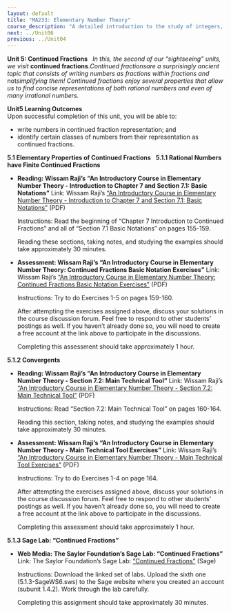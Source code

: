 ```yaml
---
layout: default
title: "MA233: Elementary Number Theory"
course_description: "A detailed introduction to the study of integers, including their fundamental properties and ways to represent numbers."
next: ../Unit06
previous: ../Unit04
---
```

**Unit 5: Continued Fractions** <span id="5"></span> 
*In this, the second of our “sightseeing” units, we visit* **continued
fractions**.*Continued fractionsare a surprisingly ancient topic that
consists of writing numbers as fractions within fractions and*
not*simplifying them! Continued fractions enjoy several properties that
allow us to find concise representations of both rational numbers and
even of many irrational numbers.*

**Unit5 Learning Outcomes**  
Upon successful completion of this unit, you will be able to:
-   write numbers in continued fraction representation; and
-   identify certain classes of numbers from their representation as
    continued fractions.

**5.1 Elementary Properties of Continued Fractions** <span
id="5.1"></span> 
**5.1.1 Rational Numbers have Finite Continued Fractions** <span
id="5.1.1"></span> 
-   **Reading: Wissam Raji’s “An Introductory Course in Elementary
    Number Theory - Introduction to Chapter 7 and Section 7.1: Basic
    Notations”**
    Link: Wissam Raji’s [“An Introductory Course in Elementary Number
    Theory - Introduction to Chapter 7 and Section 7.1: Basic
    Notations”](http://www.saylor.org/site/wp-content/uploads/2014/05/An-Introductory-Course-in-Elementary-Number-Theory.pdf#_blank)
    (PDF)  
      
     Instructions: Read the beginning of “Chapter 7 Introduction to
    Continued Fractions” and all of “Section 7.1 Basic Notations” on
    pages 155-159.  
      
     Reading these sections, taking notes, and studying the examples
    should take approximately 30 minutes.

-   **Assessment: Wissam Raji’s “An Introductory Course in Elementary
    Number Theory: Continued Fractions Basic Notation Exercises”**
    Link: Wissam Raji’s [“An Introductory Course in Elementary Number
    Theory: Continued Fractions Basic Notation
    Exercises”](http://www.saylor.org/site/wp-content/uploads/2014/05/An-Introductory-Course-in-Elementary-Number-Theory.pdf#_blank)
    (PDF)  
      
     Instructions: Try to do Exercises 1-5 on pages 159-160.  
      
     After attempting the exercises assigned above, discuss your
    solutions in the course discussion forum. Feel free to respond to
    other students’ postings as well. If you haven’t already done so,
    you will need to create a free account at the link above to
    participate in the discussions.  
      
     Completing this assessment should take approximately 1 hour.

**5.1.2 Convergents** <span id="5.1.2"></span> 
-   **Reading: Wissam Raji’s “An Introductory Course in Elementary
    Number Theory - Section 7.2: Main Technical Tool”**
    Link: Wissam Raji’s [“An Introductory Course in Elementary Number
    Theory - Section 7.2: Main Technical
    Tool”](http://www.saylor.org/site/wp-content/uploads/2014/05/An-Introductory-Course-in-Elementary-Number-Theory.pdf)
    (PDF)  
      
     Instructions: Read “Section 7.2: Main Technical Tool” on pages
    160-164.  
      
     Reading this section, taking notes, and studying the examples
    should take approximately 30 minutes.

-   **Assessment: Wissam Raji’s “An Introductory Course in Elementary
    Number Theory - Main Technical Tool Exercises”**
    Link: Wissam Raji’s [“An Introductory Course in Elementary Number
    Theory - Main Technical Tool
    Exercises”](http://www.saylor.org/site/wp-content/uploads/2014/05/An-Introductory-Course-in-Elementary-Number-Theory.pdf)
    (PDF)  
      
     Instructions: Try to do Exercises 1-4 on page 164.  
      
     After attempting the exercises assigned above, discuss your
    solutions in the course discussion forum. Feel free to respond to
    other students’ postings as well. If you haven’t already done so,
    you will need to create a free account at the link above to
    participate in the discussions.  
      
     Completing this assessment should take approximately 1 hour.

**5.1.3 Sage Lab: “Continued Fractions”** <span id="5.1.3"></span> 
-   **Web Media: The Saylor Foundation’s Sage Lab: “Continued
    Fractions”**
    Link: The Saylor Foundation’s Sage Lab: [“Continued
    Fractions”](http://www.saylor.org/site/wp-content/uploads/2014/05/MA233-SageWorksheets.zip)
    (Sage)  
      
     Instructions: Download the linked set of labs. Upload the sixth one
    (5.1.3-SageWS6.sws) to the Sage website where you created an account
    (subunit 1.4.2). Work through the lab carefully.  
      
     Completing this assignment should take approximately 30 minutes.



